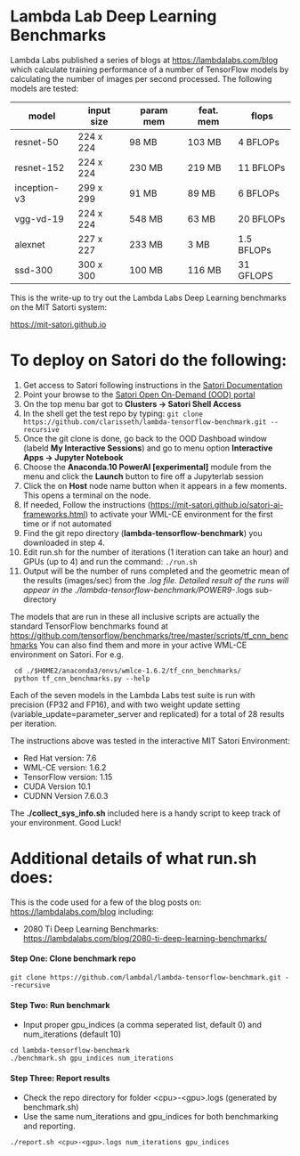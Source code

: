 # Lambda Lab Deep Learning Benchmarks

Lambda Labs published a series of blogs at https://lambdalabs.com/blog which calculate training performance of a number of TensorFlow models by calculating the number of images per second processed. The following models are tested: 

| model | input size | param mem | feat. mem | flops  |
|-------|------------|--------------|----------------|-------------|
| resnet-50 | 224 x 224 | 98 MB | 103 MB | 4 BFLOPs |
| resnet-152 | 224 x 224 | 230 MB | 219 MB | 11 BFLOPs |
| inception-v3 | 299 x 299 | 91 MB | 89 MB | 6 BFLOPs |
| vgg-vd-19 | 224 x 224 | 548 MB | 63 MB | 20 BFLOPs |
| alexnet | 227 x 227 | 233 MB | 3 MB | 1.5 BFLOPs |
| ssd-300 | 300 x 300 | 100 MB | 116 MB | 31 GFLOPS |

This is the write-up to try out the Lambda Labs Deep Learning benchmarks on the MIT Satorti system:

https://mit-satori.github.io 

# To deploy on Satori do the following:

1. Get access to Satori following  instructions in the [Satori Documentation](https://mit-satori.github.io/satori-basics.html)
2. Point your browse to the [Satori Open On-Demand (OOD)  portal](https://satori-portal.mit.edu/pun/sys/dashboard)
3. On the top menu bar got to **Clusters -> Satori Shell Access** 
4. In the  shell get the test repo by typing: 
``` git clone https://github.com/clarisseth/lambda-tensorflow-benchmark.git --recursive ```
5. Once the git clone is done, go back to the OOD Dashboad window (labeld **My Interactive Sessions**) and go to menu option **Interactive Apps -> Jupyter Notebook**
6. Choose the **Anaconda.10 PowerAI [experimental]** module from the menu and click the **Launch** button to fire off a Jupyterlab session
7. Click the on **Host** node name button when it appears in a few moments.  This opens a terminal on the node.
8. If needed, Follow the instructions (https://mit-satori.github.io/satori-ai-frameworks.html) to activate your WML-CE environment for the first time or if not automated
9. Find the git repo directory (**lambda-tensorflow-benchmark**) you downloaded in step 4. 
10. Edit run.sh for the number of iterations (1 iteration can take an hour) and GPUs (up to 4) and run the command: 
  ```./run.sh```
11. Output will be the number of runs completed and the geometric mean of the results (images/sec) from the *.log file. Detailed result of the runs will appear in the ./lambda-tensorflow-benchmark/POWER9-*.logs sub-directory 

The models that are run in these all inclusive scripts are actually the standard TensorFlow benchmarks found at https://github.com/tensorflow/benchmarks/tree/master/scripts/tf_cnn_benchmarks
You can also find them and more in your active WML-CE environment on Satori. For e.g.

```
 cd ./$HOME2/anaconda3/envs/wmlce-1.6.2/tf_cnn_benchmarks/
 python tf_cnn_benchmarks.py --help
```

Each of the seven models in the Lambda Labs test suite is run with precision (FP32 and FP16), and with two weight update setting (variable_update=parameter_server and replicated) for a total of 28 results per iteration.


The instructions above was tested in the interactive MIT Satori Environment:

- Red Hat version: 7.6
- WML-CE version: 1.6.2
- TensorFlow version: 1.15
- CUDA Version 10.1
- CUDNN Version 7.6.0.3

The **./collect_sys_info.sh**  included here is a handy script to keep track of your environment. Good Luck!


# Additional details of what run.sh does:

This is the code used for a few of the blog posts on: https://lambdalabs.com/blog including:

- 2080 Ti Deep Learning Benchmarks: https://lambdalabs.com/blog/2080-ti-deep-learning-benchmarks/


<!-- #### Step One: Download mini imagenet data (1.5 GB)


```
(mkdir ~/data;
curl https://s3-us-west-2.amazonaws.com/lambdalabs-files/imagenet_mini.tar.gz | tar xvz -C ~/data)
``` -->

#### Step One: Clone benchmark repo


```
git clone https://github.com/lambdal/lambda-tensorflow-benchmark.git --recursive
```

#### Step Two: Run benchmark

* Input proper gpu_indices (a comma seperated list, default 0) and num_iterations (default 10)
```
cd lambda-tensorflow-benchmark
./benchmark.sh gpu_indices num_iterations
```

#### Step Three: Report results

* Check the repo directory for folder \<cpu>-\<gpu>.logs (generated by benchmark.sh)
* Use the same num_iterations and gpu_indices for both benchmarking and reporting.
```
./report.sh <cpu>-<gpu>.logs num_iterations gpu_indices
```
